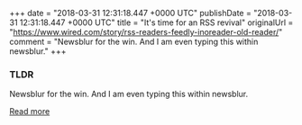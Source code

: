 +++
date = "2018-03-31 12:31:18.447 +0000 UTC"
publishDate = "2018-03-31 12:31:18.447 +0000 UTC"
title = "It's time for an RSS revival"
originalUrl = "https://www.wired.com/story/rss-readers-feedly-inoreader-old-reader/"
comment = "Newsblur for the win. And I am even typing this within newsblur."
+++

### TLDR

Newsblur for the win. And I am even typing this within newsblur.

[Read more](https://www.wired.com/story/rss-readers-feedly-inoreader-old-reader/)
